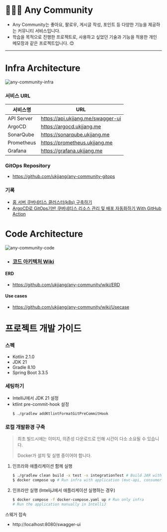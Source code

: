 # 🧑‍🤝‍🧑 Any Community

- Any Community는 좋아요, 팔로우, 게시글 작성, 포인트 등 다양한 기능을 제공하는 커뮤니티 서비스입니다.
- 학습을 목적으로 진행한 프로젝트로, 사용하고 싶었던 기술과 기능을 적용한 개인 메모장과 같은 프로젝트입니다. 😊

---

# Infra Architecture

![any-community-infra](https://github.com/user-attachments/assets/1b8ba365-2566-411e-8ef8-744a203495d2)
### 서비스 URL

| 서비스명        | URL                               |
|-------------|-----------------------------------|
| API Server  | https://api.ukjjang.me/swagger-ui |
| ArgoCD      | https://argocd.ukjjang.me         |
| SonarQube   | https://sonarqube.ukjjang.me      |
| Prometheus  | https://prometheus.ukjjang.me     |
| Grafana     | https://grafana.ukjjang.me        |

### GitOps Repository
- https://github.com/ukjjang/any-community-gitops

### 기록
- [홈 서버 쿠버네티스 클러스터(k8s) 구축하기](https://medium.com/@ukjjang/1210-a6d57ef388aa)
- [ArgoCD로 GitOps기반 쿠버네티스 리소스 관리 및 배포 자동화하기 With GitHub Action](https://medium.com/@ukjjang/1215-ac028157da8c)

# Code Architecture

![any-community-code](https://github.com/user-attachments/assets/d6c6051e-4e49-4210-8958-2143757c28b4)
- ### [코드 아키텍처 Wiki](https://github.com/ukjjang/any-community/wiki/Code-Architecture)

#### ERD
- https://github.com/ukjjang/any-community/wiki/ERD

#### Use cases
- https://github.com/ukjjang/any-community/wiki/Usecase

# 프로젝트 개발 가이드

### 스펙
* Kotlin 2.1.0
* JDK 21
* Gradle 8.10
* Spring Boot 3.3.5

### 세팅하기
- IntelliJ에서 JDK 21 설정
- ktlint pre-commit-hook 설정
    ```shell
    $ ./gradlew addKtlintFormatGitPreCommitHook
    ```

### 로컬 개발환경 구축

> 최초 빌드시에는 이미지, 의존성 다운로드로 인해 시간이 다소 소요될 수 있습니다.
>
> Docker가 설치 및 실행 중이어야 합니다.

1. 인프라와 애플리케이션 함께 실행
    ```bash
    $ ./gradlew clean build -x test -x integrationTest # Build JAR without running tests
    $ docker compose up # Run infra with application (mvc-api, consumer)
    ```

2. 인프라만 실행 (IntelijJ에서 애플리케이션 실행하는 경우)
    ```bash
    $ docker compose -f docker-compose.yaml up # Run only infra
    # Run the application manually in IntelliJ
    ```

스웨거 접속
- http://localhost:8080/swagger-ui
